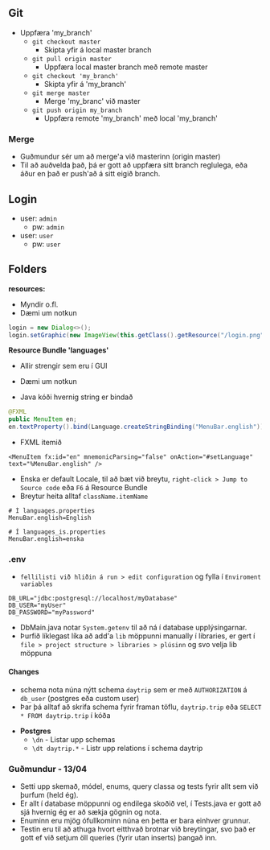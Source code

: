 ## Git
- Uppfæra 'my_branch'
    - `git checkout master`
        - Skipta yfir á local master branch
    - `git pull origin master`
        - Uppfæra local master branch með remote master
    - `git checkout 'my_branch'`
        - Skipta yfir á 'my_branch'
    - `git merge master`
        - Merge 'my_branc' við master
    - `git push origin my_branch`
        - Uppfæra remote 'my_branch' með local 'my_branch'

### Merge
- Guðmundur sér um að merge'a við masterinn (origin master)
- Til að auðvelda það, þá er gott að uppfæra sitt branch reglulega, eða áður en það er push'að á sitt eigið branch.

## Login
- user: `admin`
    - pw: `admin`
- user: `user`
    - pw: `user`

## Folders

**resources:**
- Myndir o.fl.
- Dæmi um notkun

```java
login = new Dialog<>();
login.setGraphic(new ImageView(this.getClass().getResource("/login.png").toString()));
```

**Resource Bundle 'languages'**
- Allir strengir sem eru í GUI
- Dæmi um notkun

- Java kóði hvernig string er bindað
```java
@FXML
public MenuItem en;
en.textProperty().bind(Language.createStringBinding("MenuBar.english"));
```
- FXML itemið
```FXML
<MenuItem fx:id="en" mnemonicParsing="false" onAction="#setLanguage" text="%MenuBar.english" />
```

- Enska er default Locale, til að bæt við breytu, `right-click > Jump to Source code` eða `F6` á Resource Bundle
- Breytur heita alltaf `className.itemName`
```properties
# Í languages.properties
MenuBar.english=English

# Í languages_is.properties
MenuBar.english=enska
```


### .env

- `fellilisti við hliðin á run > edit configuration` og fylla í `Enviroment variables`
```
DB_URL="jdbc:postgresql://localhost/myDatabase"
DB_USER="myUser"
DB_PASSWORD="myPassword"
```

- DbMain.java notar `System.getenv` til að ná í database upplýsingarnar.
- Þurfið líklegast líka að add'a `lib` möppunni manually í libraries, er gert í `file > project structure > libraries > plúsinn` og svo velja lib möppuna

#### Changes
- schema nota núna nýtt schema `daytrip` sem er með `AUTHORIZATION` á `db_user` (postgres eða custom user)
- Þar þá alltaf að skrifa schema fyrir framan töflu, `daytrip.trip` eða `SELECT * FROM daytrip.trip` í kóða

* **Postgres**
   * `\dn` - Listar upp schemas
   * `\dt daytrip.*` - Listr upp relations í schema daytrip


### Guðmundur - 13/04

- Setti upp skemað, módel, enums, query classa og tests fyrir allt sem við þurfum (held ég).
- Er allt í database möppunni og endilega skoðið vel, í Tests.java er gott að sjá hvernig ég er að sækja gögnin og nota.
- Enuminn eru mjög ófullkominn núna en þetta er bara einhver grunnur.
- Testin eru til að athuga hvort eitthvað brotnar við breytingar, svo það er gott ef við setjum öll queries (fyrir utan inserts)
  þangað inn.